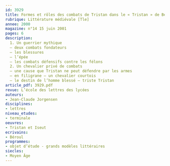 ```yaml
---
id: 3929
title: Formes et rôles des combats de Tristan dans le « Tristan » de Béroul
rubrique: Littérature médiévale [Tle]
annee: 2000
magazine: n°14 15 juin 2001
pages: 6
description: 
  1. Un guerrier mythique
  – deux combats fondateurs
  – les blessures
  – l’épée
  – les combats défensifs contre les félons
  2. Un chevalier privé de combats
  – une cause que Tristan ne peut défendre par les armes
  – en filigrane – un chevalier courtois
  – le destin de l’homme blessé – triste Tristan
article_pdf: 3929.pdf
revue: L’école des lettres des lycées
auteurs:
- Jean-Claude Jorgensen
disciplines:
- lettres
niveau_etudes:
- terminale
oeuvres:
- Tristan et Iseut
ecrivains:
- Béroul
programmes:
- objet d’étude - grands modèles littéraires
siecles:
- Moyen Âge
---
```

